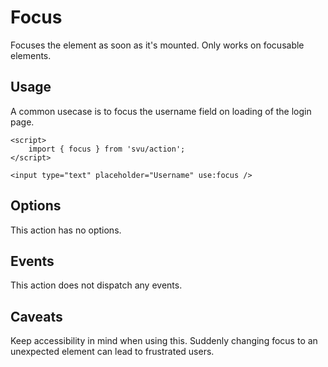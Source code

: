 # Focus

Focuses the element as soon as it's mounted. Only works on focusable elements.

## Usage

A common usecase is to focus the username field on loading of the login page.

```svelte
<script>
	import { focus } from 'svu/action';
</script>

<input type="text" placeholder="Username" use:focus />
```

## Options

This action has no options.

## Events

This action does not dispatch any events.

## Caveats

Keep accessibility in mind when using this. Suddenly changing focus to an unexpected element can lead to frustrated users.

